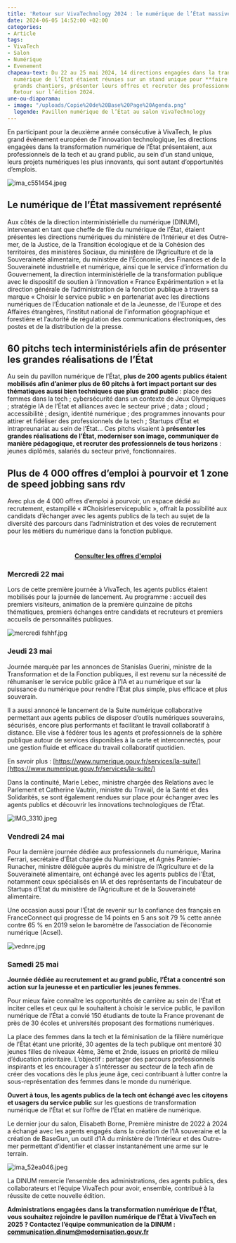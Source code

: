```yaml
---
title: 'Retour sur VivaTechnology 2024 : le numérique de l’État massivement présent'
date: 2024-06-05 14:52:00 +02:00
categories:
- Article
tags:
- VivaTech
- Salon
- Numérique
- Evenement
chapeau-text: Du 22 au 25 mai 2024, 14 directions engagées dans la transformation
  numérique de l’État étaient réunies sur un stand unique pour **faire connaître leurs
  grands chantiers, présenter leurs offres et recruter des professionnels de la tech**.
  Retour sur l’édition 2024.
une-ou-diaporama:
- image: "/uploads/Copie%20de%20Base%20Page%20Agenda.png"
  legende: Pavillon numérique de l’État au salon VivaTechnology
---
```


En participant pour la deuxième année consécutive à VivaTech, le plus grand événement européen de l’innovation technologique, les directions engagées dans la transformation numérique de l’État présentaient, aux professionnels de la tech et au grand public, au sein d’un stand unique, leurs projets numériques les plus innovants, qui sont autant d’opportunités d’emplois.

![ima_c551454.jpeg](/uploads/ima_c551454.jpeg)

## **Le numérique de l’État massivement représenté**

Aux côtés de la direction interministérielle du numérique (DINUM), intervenant en tant que cheffe de file du numérique de l’État, étaient présentes les directions numériques du ministère de l’Intérieur et des Outre-mer, de la Justice, de la Transition écologique et de la Cohésion des territoires, des ministères Sociaux, du ministère de l’Agriculture et de la Souveraineté alimentaire, du ministère de l’Économie, des Finances et de la Souveraineté industrielle et numérique, ainsi que le service d’information du Gouvernement, la direction interministérielle de la transformation publique avec le dispositif de soutien à l’innovation « France Expérimentation » et la direction générale de l’administration de la fonction publique à travers sa marque « Choisir le service public » en partenariat avec les directions numériques de l’Éducation nationale et de la Jeunesse, de l’Europe et des Affaires étrangères, l’institut national de l’information géographique et forestière et l’autorité de régulation des communications électroniques, des postes et de la distribution de la presse.

## **60 pitchs tech interministériels afin de présenter les grandes réalisations de l’État**

Au sein du pavillon numérique de l’État, **plus de 200 agents publics étaient mobilisés afin d’animer plus de 60 pitchs à fort impact portant sur des thématiques aussi bien techniques que plus grand public** : place des femmes dans la tech ; cybersécurité dans un contexte de Jeux Olympiques ; stratégie IA de l’État et alliances avec le secteur privé ; data ; cloud ; accessibilité ; design, identité numérique ; des programmes innovants pour attirer et fidéliser des professionnels de la tech ; Startups d’État et intrapreunariat au sein de l’État… Ces pitchs visaient à **présenter les grandes réalisations de l’État, moderniser son image, communiquer de manière pédagogique, et recruter des professionnels de tous horizons** : jeunes diplômés, salariés du secteur privé, fonctionnaires.

## **Plus de 4 000 offres d’emploi à pourvoir et 1 zone de speed jobbing sans rdv**

Avec plus de 4 000 offres d’emploi à pourvoir, un espace dédié au recrutement, estampillé « #Choisirleservicepublic », offrait la possibilité aux candidats d’échanger avec les agents publics de la tech au sujet de la diversité des parcours dans l’administration et des voies de recrutement pour les métiers du numérique dans la fonction publique.

<div align="center" style="margin-bottom: 15px; margin-top: 40px"><a href="https://choisirleservicepublic.gouv.fr/nos-offres/filtres/domaine/3522/" class="button" title="Consulter les offres d'emploi- Lien externe"><b>Consulter les offres d'emploi</b></a></div>

### **Mercredi 22 mai**

Lors de cette première journée à VivaTech, les agents publics étaient mobilisés pour la journée de lancement. Au programme : accueil des premiers visiteurs, animation de la première quinzaine de pitchs thématiques, premiers échanges entre candidats et recruteurs et premiers accueils de personnalités publiques.

![mercredi fshhf.jpg](/uploads/mercredi%20fshhf.jpg)

### **Jeudi 23 mai**

Journée marquée par les annonces de Stanislas Guerini, ministre de la Transformation et de la Fonction publiques, il est revenu sur la nécessité de réhumaniser le service public grâce à l’IA et au numérique et sur la puissance du numérique pour rendre l’État plus simple, plus efficace et plus souverain.

Il a aussi annoncé le lancement de la Suite numérique collaborative permettant aux agents publics de disposer d’outils numériques souverains, sécurisés, encore plus performants et facilitant le travail collaboratif à distance. Elle vise à fédérer tous les agents et professionnels de la sphère publique autour de services disponibles à la carte et interconnectés, pour une gestion fluide et efficace du travail collaboratif quotidien.

En savoir plus : [https://www.numerique.gouv.fr/services/la-suite/](https://www.numerique.gouv.fr/services/la-suite/)

Dans la continuité, Marie Lebec, ministre chargée des Relations avec le Parlement et Catherine Vautrin, ministre du Travail, de la Santé et des Solidarités, se sont également rendues sur place pour échanger avec les agents publics et découvrir les innovations technologiques de l’État.

![IMG_3310.jpeg](/uploads/IMG_3310.jpeg)

### **Vendredi 24 mai**

Pour la dernière journée dédiée aux professionnels du numérique, Marina Ferrari, secrétaire d’État chargée du Numérique, et Agnès Pannier-Runacher, ministre déléguée auprès du ministre de l’Agriculture et de la Souveraineté alimentaire, ont échangé avec les agents publics de l’État, notamment ceux spécialisés en IA et des représentants de l’incubateur de Startups d’Etat du ministère de l’Agriculture et de la Souveraineté alimentaire.

Une occasion aussi pour l’État de revenir sur la confiance des français en FranceConnect qui progresse de 14 points en 5 ans soit 79 % cette année contre 65 % en 2019 selon le baromètre de l’association de l’économie numérique (Acsel).

![vednre.jpg](/uploads/vednre.jpg)

### **Samedi 25 mai**

**Journée dédiée au recrutement et au grand public, l’État a concentré son action sur la jeunesse et en particulier les jeunes femmes**.

Pour mieux faire connaître les opportunités de carrière au sein de l’État et inciter celles et ceux qui le souhaitent à choisir le service public, le pavillon numérique de l’État a convié 150 étudiants de toute la France provenant de près de 30 écoles et universités proposant des formations numériques.

La place des femmes dans la tech et la féminisation de la filière numérique de l’État étant une priorité, 30 agentes de la tech publique ont mentoré 30 jeunes filles de niveaux 4ème, 3ème et 2nde, issues en priorité de milieu d’éducation prioritaire. L’objectif : partager des parcours professionnels inspirants et les encourager à s’intéresser au secteur de la tech afin de créer des vocations dès le plus jeune âge, ceci contribuant à lutter contre la sous-représentation des femmes dans le monde du numérique.

**Ouvert à tous, les agents publics de la tech ont échangé avec les citoyens et usagers du service public** sur les questions de transformation numérique de l’État et sur l’offre de l’État en matière de numérique.

Le dernier jour du salon, Elisabeth Borne, Première ministre de 2022 à 2024 a échangé avec les agents engagés dans la création de l’IA souveraine et la création de BaseGun, un outil d’IA du ministère de l’Intérieur et des Outre-mer permettant d’identifier et classer instantanément une arme sur le terrain.

![ima_52ea046.jpeg](/uploads/ima_52ea046.jpeg)

La DINUM remercie l’ensemble des administrations, des agents publics, des collaborateurs et l’équipe VivaTech pour avoir, ensemble, contribué à la réussite de cette nouvelle édition.

**Administrations engagées dans la transformation numérique de l’État, vous souhaitez rejoindre le pavillon numérique de l’État à VivaTech en 2025 ? Contactez l’équipe communication de la DINUM : [communication.dinum@modernisation.gouv.fr](mailto:communication.dinum@modernisation.gouv.fr)**